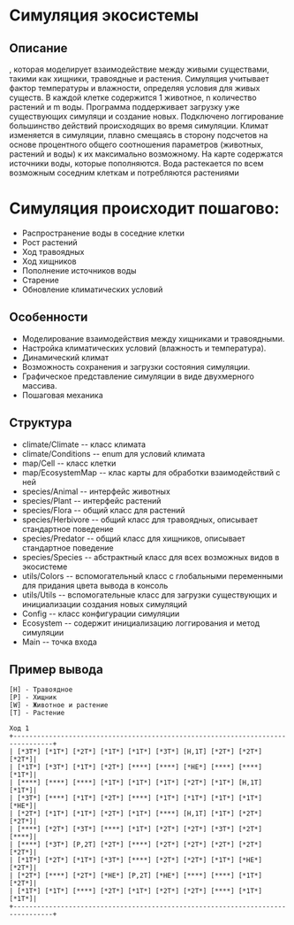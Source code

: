 # Симуляция экосистемы

## Описание
, которая моделирует взаимодействие между живыми существами, такими как хищники, травоядные и растения. Симуляция учитывает фактор температуры и влажности, определяя условия для живых существ. В каждой клетке содержится 1 животное, n количество растений и m воды. 
Программа поддерживает загрузку уже существующих симуляци и создание новых. Подключено логгирование большинство действий происходящих во время симуляции. 
Климат изменяется в симуляции, плавно смещаясь в сторону подсчетов на основе процентного общего соотношения параметров (животных, растений и воды) к их максимально возможному.
На карте содержатся источники воды, которые пополняются. Вода растекается по всем возможным соседним клеткам и потребляются растениями

# Симуляция происходит пошагово:
- Распространение воды в соседние клетки
- Рост растений
- Ход травоядных
- Ход хищников
- Пополнение источников воды
- Старение
- Обновление климатических условий

## Особенности
- Моделирование взаимодействия между хищниками и травоядными.
- Настройка климатических условий (влажность и температура).
- Динамический климат
- Возможность сохранения и загрузки состояния симуляции.
- Графическое представление симуляции в виде двухмерного массива.
- Пошаговая механика

## Структура
- climate/Climate -- класс климата
- climate/Conditions -- enum для условий климата
- map/Cell -- класс клетки
- map/EcosystemMap -- клас карты для обработки взаимодействий с ней
- species/Animal -- интерфейс животных
- species/Plant -- интерфейс растений
- species/Flora -- общий класс для растений
- species/Herbivore -- общий класс для травоядных, описывает стандартное поведение
- species/Predator -- общий класс для хищников, описывает стандартное поведение
- species/Species -- абстрактный класс для всех возможных видов в экосистеме
- utils/Colors -- вспомогательный класс с глобальными переменными для придания цвета вывода в консоль
- utils/Utils -- вспомогательные класс для загрузки существующих и инициализации создания новых симуляций
- Config -- класс конфигурации симуляции
- Ecosystem -- содержит инициализацию логгирования и метод симуляции
- Main -- точка входа

## Пример вывода
```
[H] - Травоядное
[P] - Хищник
[W] - Животное и растение
[T] - Растение

Ход 1
+--------------------------------------------------------------------------------+
| [*3T*] [*1T*] [*2T*] [*1T*] [*1T*] [*3T*] [H,1T] [*2T*] [*2T*] [*2T*]|
| [*1T*] [*3T*] [*1T*] [*2T*] [****] [****] [*HE*] [****] [****] [*1T*]|
| [****] [****] [****] [*1T*] [*1T*] [*1T*] [*2T*] [*1T*] [H,1T] [*1T*]|
| [*3T*] [****] [*1T*] [*2T*] [****] [*1T*] [*1T*] [*1T*] [*1T*] [*HE*]|
| [*2T*] [*1T*] [*1T*] [*2T*] [*1T*] [****] [H,1T] [*1T*] [*2T*] [*2T*]|
| [****] [*2T*] [*3T*] [****] [*1T*] [*2T*] [*2T*] [*3T*] [*2T*] [****]|
| [****] [*3T*] [P,2T] [*2T*] [****] [*2T*] [*2T*] [*2T*] [*2T*] [*2T*]|
| [*1T*] [*2T*] [*1T*] [*3T*] [****] [*2T*] [*2T*] [*1T*] [*HE*] [*2T*]|
| [*2T*] [****] [*2T*] [*HE*] [P,2T] [*HE*] [****] [****] [*1T*] [*2T*]|
| [*1T*] [*1T*] [****] [*2T*] [*1T*] [*2T*] [*2T*] [****] [*1T*] [*1T*]|
+--------------------------------------------------------------------------------+
```
